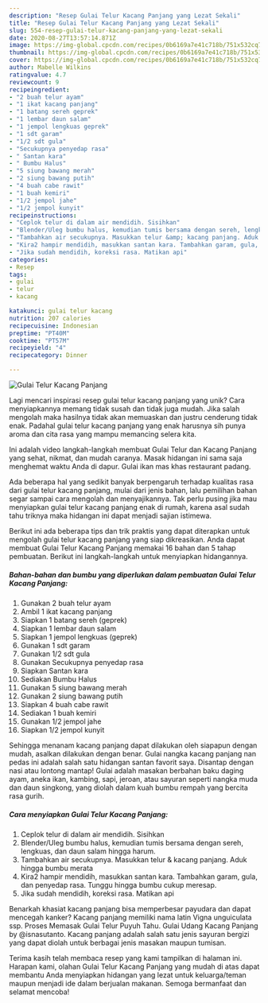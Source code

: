 ```yaml
---
description: "Resep Gulai Telur Kacang Panjang yang Lezat Sekali"
title: "Resep Gulai Telur Kacang Panjang yang Lezat Sekali"
slug: 554-resep-gulai-telur-kacang-panjang-yang-lezat-sekali
date: 2020-08-27T13:57:14.871Z
image: https://img-global.cpcdn.com/recipes/0b6169a7e41c718b/751x532cq70/gulai-telur-kacang-panjang-foto-resep-utama.jpg
thumbnail: https://img-global.cpcdn.com/recipes/0b6169a7e41c718b/751x532cq70/gulai-telur-kacang-panjang-foto-resep-utama.jpg
cover: https://img-global.cpcdn.com/recipes/0b6169a7e41c718b/751x532cq70/gulai-telur-kacang-panjang-foto-resep-utama.jpg
author: Mabelle Wilkins
ratingvalue: 4.7
reviewcount: 9
recipeingredient:
- "2 buah telur ayam"
- "1 ikat kacang panjang"
- "1 batang sereh geprek"
- "1 lembar daun salam"
- "1 jempol lengkuas geprek"
- "1 sdt garam"
- "1/2 sdt gula"
- "Secukupnya penyedap rasa"
- " Santan kara"
- " Bumbu Halus"
- "5 siung bawang merah"
- "2 siung bawang putih"
- "4 buah cabe rawit"
- "1 buah kemiri"
- "1/2 jempol jahe"
- "1/2 jempol kunyit"
recipeinstructions:
- "Ceplok telur di dalam air mendidih. Sisihkan"
- "Blender/Uleg bumbu halus, kemudian tumis bersama dengan sereh, lengkuas, dan daun salam hingga harum."
- "Tambahkan air secukupnya. Masukkan telur &amp; kacang panjang. Aduk hingga bumbu merata"
- "Kira2 hampir mendidih, masukkan santan kara. Tambahkan garam, gula, dan penyedap rasa. Tunggu hingga bumbu cukup meresap."
- "Jika sudah mendidih, koreksi rasa. Matikan api"
categories:
- Resep
tags:
- gulai
- telur
- kacang

katakunci: gulai telur kacang 
nutrition: 207 calories
recipecuisine: Indonesian
preptime: "PT40M"
cooktime: "PT57M"
recipeyield: "4"
recipecategory: Dinner

---
```



![Gulai Telur Kacang Panjang](https://img-global.cpcdn.com/recipes/0b6169a7e41c718b/751x532cq70/gulai-telur-kacang-panjang-foto-resep-utama.jpg)

Lagi mencari inspirasi resep gulai telur kacang panjang yang unik? Cara menyiapkannya memang tidak susah dan tidak juga mudah. Jika salah mengolah maka hasilnya tidak akan memuaskan dan justru cenderung tidak enak. Padahal gulai telur kacang panjang yang enak harusnya sih punya aroma dan cita rasa yang mampu memancing selera kita.

Ini adalah video langkah-langkah membuat Gulai Telur dan Kacang Panjang yang sehat, nikmat, dan mudah caranya. Masak hidangan ini sama saja menghemat waktu Anda di dapur. Gulai ikan mas khas restaurant padang.

Ada beberapa hal yang sedikit banyak berpengaruh terhadap kualitas rasa dari gulai telur kacang panjang, mulai dari jenis bahan, lalu pemilihan bahan segar sampai cara mengolah dan menyajikannya. Tak perlu pusing jika mau menyiapkan gulai telur kacang panjang enak di rumah, karena asal sudah tahu triknya maka hidangan ini dapat menjadi sajian istimewa.


Berikut ini ada beberapa tips dan trik praktis yang dapat diterapkan untuk mengolah gulai telur kacang panjang yang siap dikreasikan. Anda dapat membuat Gulai Telur Kacang Panjang memakai 16 bahan dan 5 tahap pembuatan. Berikut ini langkah-langkah untuk menyiapkan hidangannya.

<!--inarticleads1-->

##### Bahan-bahan dan bumbu yang diperlukan dalam pembuatan Gulai Telur Kacang Panjang:

1. Gunakan 2 buah telur ayam
1. Ambil 1 ikat kacang panjang
1. Siapkan 1 batang sereh (geprek)
1. Siapkan 1 lembar daun salam
1. Siapkan 1 jempol lengkuas (geprek)
1. Gunakan 1 sdt garam
1. Gunakan 1/2 sdt gula
1. Gunakan Secukupnya penyedap rasa
1. Siapkan  Santan kara
1. Sediakan  Bumbu Halus
1. Gunakan 5 siung bawang merah
1. Gunakan 2 siung bawang putih
1. Siapkan 4 buah cabe rawit
1. Sediakan 1 buah kemiri
1. Gunakan 1/2 jempol jahe
1. Siapkan 1/2 jempol kunyit


Sehingga menanam kacang panjang dapat dilakukan oleh siapapun dengan mudah, asalkan dilakukan dengan benar. Gulai nangka kacang panjang nan pedas ini adalah salah satu hidangan santan favorit saya. Disantap dengan nasi atau lontong mantap! Gulai adalah masakan berbahan baku daging ayam, aneka ikan, kambing, sapi, jeroan, atau sayuran seperti nangka muda dan daun singkong, yang diolah dalam kuah bumbu rempah yang bercita rasa gurih. 

<!--inarticleads2-->

##### Cara menyiapkan Gulai Telur Kacang Panjang:

1. Ceplok telur di dalam air mendidih. Sisihkan
1. Blender/Uleg bumbu halus, kemudian tumis bersama dengan sereh, lengkuas, dan daun salam hingga harum.
1. Tambahkan air secukupnya. Masukkan telur &amp; kacang panjang. Aduk hingga bumbu merata
1. Kira2 hampir mendidih, masukkan santan kara. Tambahkan garam, gula, dan penyedap rasa. Tunggu hingga bumbu cukup meresap.
1. Jika sudah mendidih, koreksi rasa. Matikan api


Benarkah khasiat kacang panjang bisa memperbesar payudara dan dapat mencegah kanker? Kacang panjang memiliki nama latin Vigna unguiculata ssp. Proses Memasak Gulai Telur Puyuh Tahu. Gulai Udang Kacang Panjang by @isnasutanto. Kacang panjang adalah salah satu jenis sayuran bergizi yang dapat diolah untuk berbagai jenis masakan maupun tumisan. 

Terima kasih telah membaca resep yang kami tampilkan di halaman ini. Harapan kami, olahan Gulai Telur Kacang Panjang yang mudah di atas dapat membantu Anda menyiapkan hidangan yang lezat untuk keluarga/teman maupun menjadi ide dalam berjualan makanan. Semoga bermanfaat dan selamat mencoba!
